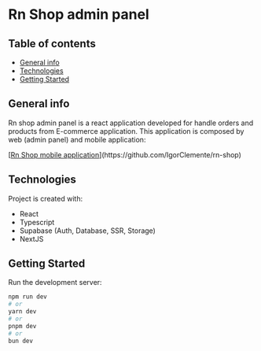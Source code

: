 # Rn Shop admin panel

## Table of contents
* [General info](#general-info)
* [Technologies](#technologies)
* [Getting Started](#getting-started)

## General info

Rn shop admin panel is a react application developed for handle orders and products from E-commerce application.
This application is composed by web (admin panel) and mobile application:

[[Rn Shop mobile application]([https://pages.github.com](https://github.com/IgorClemente/rn-shop))](https://github.com/IgorClemente/rn-shop)

## Technologies
Project is created with:

* React
* Typescript
* Supabase (Auth, Database, SSR, Storage)
* NextJS

## Getting Started

Run the development server:

```bash
npm run dev
# or
yarn dev
# or
pnpm dev
# or
bun dev
```
